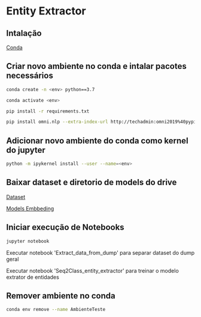 # Entity Extractor

## Intalação

[Conda](https://docs.conda.io/projects/conda/en/latest/index.html)

## Criar novo ambiente no conda e intalar pacotes necessários
```bash
conda create -n <env> python==3.7

conda activate <env>

pip install -r requirements.txt

pip install omni.nlp --extra-index-url http://techadmin:omni2019%40pypi@repo.oppuz.com:8080/ --trusted-host repo.oppuz.com
```

## Adicionar novo ambiente do conda como kernel do jupyter
```bash
python -m ipykernel install --user --name=<env>
```

## Baixar dataset  e diretorio de models do drive

[Dataset](https://drive.google.com/drive/u/2/folders/19J8P3CQHoeBpWlyOV4JhsTMjse7odh6h)

[Models Embbeding](https://drive.google.com/drive/u/2/folders/1eps7_tLfC91lOE8HX3ynStU47ekGYzUh)

## Iniciar execução de Notebooks

```bash
jupyter notebook
```

Executar notebook 'Extract_data_from_dump' para separar dataset do dump geral

Executar notebook 'Seq2Class_entity_extractor' para treinar o modelo extrator de entidades

## Remover ambiente no conda
```bash
conda env remove --name AmbienteTeste
```